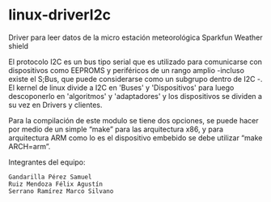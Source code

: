 # linux-driverI2c
Driver para leer datos de la micro estación meteorológica Sparkfun Weather shield

El protocolo I2C es un bus tipo serial que es utilizado para comunicarse con dispositivos como EEPROMS y periféricos de un rango amplio -incluso existe el S;Bus, que puede considerarse como un subgrupo dentro de I2C -. El kernel de linux divide a I2C en 'Buses' y 'Dispositivos' para luego descoponerlo en 'algoritmos' y 'adaptadores' y los dispositivos se dividen a su vez en Drivers y clientes.

Para la compilación de este modulo se tiene dos opciones, se puede hacer por medio de un simple “make” para las arquitectura x86, y para arquitectura ARM como lo es el dispositivo embebido se debe utilizar “make ARCH=arm”.

Integrantes del equipo: 

	Gandarilla Pérez Samuel
	Ruiz Mendoza Félix Agustín
	Serrano Ramírez Marco Silvano